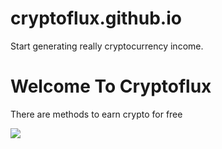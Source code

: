 # cryptoflux.github.io
Start generating really cryptocurrency income.
<!DOCTYPE html>
<html>
<head>
<title>Generate Free Cryptocurrency</title>
</head>
<body>

<h1>Welcome To Cryptoflux</h1>
<p>There are methods to earn crypto for free</p>
<a href="https://cryptocurrencyhowtoearn.com/"><img src="https://images.cooltext.com/5346578.gif"></a>

</body>
</html>
